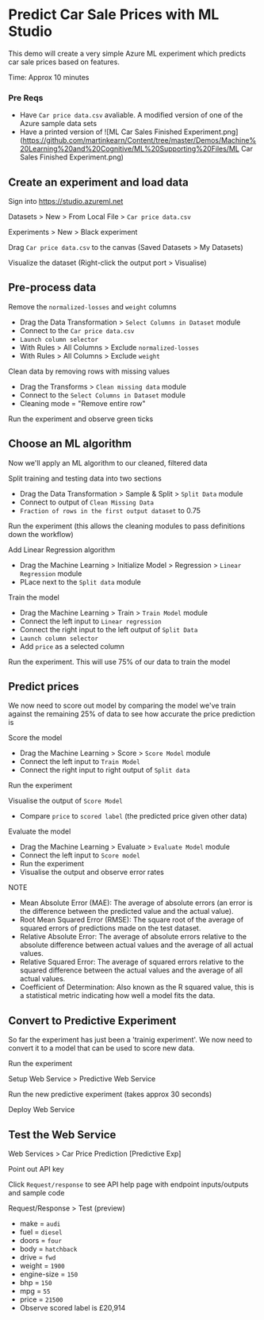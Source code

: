 
# Predict Car Sale Prices with ML Studio
This demo will create a very simple Azure ML experiment which predicts car sale prices based on features.

Time: Approx 10 minutes

### Pre Reqs
* Have `Car price data.csv` avaliable. A modified version of one of the Azure sample data sets
* Have a printed version of ![ML Car Sales Finished Experiment.png](https://github.com/martinkearn/Content/tree/master/Demos/Machine%20Learning%20and%20Cognitive/ML%20Supporting%20Files/ML Car Sales Finished Experiment.png)

## Create an experiment and load data
Sign into https://studio.azureml.net

Datasets > New > From Local File >  `Car price data.csv`

Experiments > New > Black experiment

Drag `Car price data.csv` to the canvas (Saved Datasets > My Datasets)

Visualize the dataset (Right-click the output port > Visualise)

## Pre-process data

Remove the `normalized-losses` and `weight` columns
* Drag the Data Transformation > `Select Columns in Dataset` module
* Connect to the `Car price data.csv`
* `Launch column selector`
* With Rules > All Columns > Exclude `normalized-losses`
* With Rules > All Columns > Exclude `weight`

Clean data by removing rows with missing values
* Drag the Transforms > `Clean missing data` module
* Connect to the `Select Columns in Dataset` module
* Cleaning mode = "Remove entire row"

Run the experiment and observe green ticks

## Choose an ML algorithm
Now we'll apply an ML algorithm to our cleaned, filtered data

Split training and testing data into two sections
* Drag the Data Transformation > Sample & Split > `Split Data` module
* Connect to output of `Clean Missing Data`
* `Fraction of rows in the first output dataset` to 0.75

Run the experiment (this allows the cleaning modules to pass definitions down the workflow)

Add Linear Regression algorithm
* Drag the Machine Learning > Initialize Model > Regression > `Linear Regression` module
* PLace next to the `Split data` module

Train the model
* Drag the Machine Learning > Train > `Train Model` module
* Connect the left input to `Linear regression`
* Connect the right input to the left output of `Split Data`
* `Launch column selector`
* Add `price` as a selected column

Run the experiment. This will use 75% of our data to train the model

## Predict prices
We now need to score out model by comparing the model we've train against the remaining 25% of data to see how accurate the price prediction is

Score the model
* Drag the Machine Learning > Score > `Score Model` module
* Connect the left input to `Train Model`
* Connect the right input to right output of `Split data`

Run the experiment

Visualise the output of `Score Model`
* Compare `price` to `scored label` (the predicted price given other data)

Evaluate the model
* Drag the Machine Learning > Evaluate > `Evaluate Model` module
* Connect the left input to `Score model`
* Run the experiment
* Visualise the output and observe error rates

NOTE
* Mean Absolute Error (MAE): The average of absolute errors (an error is the difference between the predicted value and the actual value).
* Root Mean Squared Error (RMSE): The square root of the average of squared errors of predictions made on the test dataset.
* Relative Absolute Error: The average of absolute errors relative to the absolute difference between actual values and the average of all actual values.
* Relative Squared Error: The average of squared errors relative to the squared difference between the actual values and the average of all actual values.
* Coefficient of Determination: Also known as the R squared value, this is a statistical metric indicating how well a model fits the data.

## Convert to Predictive Experiment
So far the experiment has just been a 'trainig experiment'. We now need to convert it to a model that can be used to score new data.

Run the experiment

Setup Web Service > Predictive Web Service

Run the new predictive experiment (takes approx 30 seconds)

Deploy Web Service

## Test the Web Service
Web Services > Car Price Prediction [Predictive Exp]

Point out API key

Click `Request/response` to see API help page with endpoint inputs/outputs and sample code

Request/Response > Test (preview)
* make = `audi`
* fuel = `diesel`
* doors =  `four`
* body = `hatchback`
* drive = `fwd`
* weight = `1900`
* engine-size = `150`
* bhp = `150`
* mpg = `55`
* price = `21500`
* Observe scored label is £20,914
